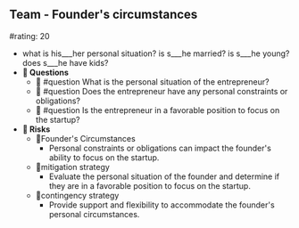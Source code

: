 ## Team - Founder's circumstances
#rating: 20
- what is his___her personal situation? is s___he married? is s___he young? does s___he have kids?
- **💭 Questions**
  - 💭 #question What is the personal situation of the entrepreneur?
  - 💭 #question Does the entrepreneur have any personal constraints or obligations?
  - 💭 #question Is the entrepreneur in a favorable position to focus on the startup?
- **🚨 Risks**
  - 🚨Founder's Circumstances
    - Personal constraints or obligations can impact the founder's ability to focus on the startup.
  - 🚨mitigation strategy
    - Evaluate the personal situation of the founder and determine if they are in a favorable position to focus on the startup.
  - 🚨contingency strategy
    - Provide support and flexibility to accommodate the founder's personal circumstances.


